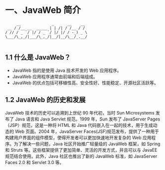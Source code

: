# 一、JavaWeb 简介

```
     __              _      __    __ 
 __ / /__ __  _____ | | /| / /__ / / 
/ // / _ `/ |/ / _ `/ |/ |/ / -_) _ \
\___/\_,_/|___/\_,_/|__/|__/\__/_.__/
                                     
```

## 1.1 什么是 JavaWeb？

- JavaWeb 指的是使用 Java 技术开发的 Web 应用程序。
- JavaWeb 应用程序通常由前端和后端组成。
- JavaWeb 的优点包括可移植性高、安全性好、性能稳定、开源社区活跃等。

## 1.2 JavaWeb 的历史和发展

JavaWeb 技术的历史可以追溯到上世纪 90 年代初，当时 Sun Microsystems 发布了 Java 语言和 Java Servlet 规范。1999 年，Sun 发布了 JavaServer Pages（JSP）规范，这是一种将 HTML 和 Java 代码嵌入在一起的技术，用于生成动态的 Web 页面。2004 年，JavaServer Faces(JSF)规范发布，提供了一种用于构建用户界面的组件模型，使得开发者可以更加快速地开发复杂的 Web 应用程序。为了解决一些问题，Java 社区开始推广轻量级的 JavaWeb 框架，如 Spring 和 Struts 等。这些框架提供了更加简单、灵活的开发方式，并且可以与 JavaEE 规范结合使用。此外，Java 社区也推出了新的 JavaWeb 标准，如 JavaServer Faces 2.0 和 Servlet 3.0 等。
